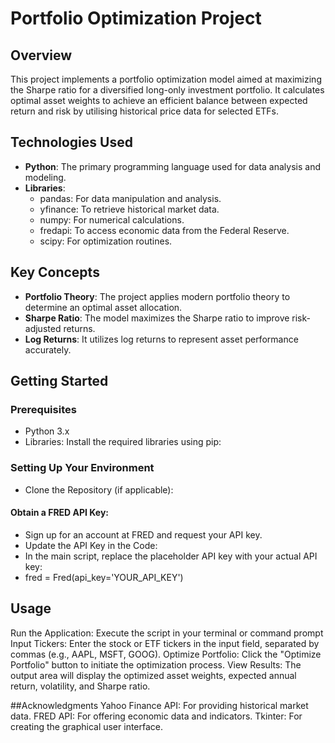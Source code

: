 # Portfolio Optimization Project

## Overview

This project implements a portfolio optimization model aimed at maximizing the Sharpe ratio for a diversified long-only investment portfolio. It calculates optimal asset weights to achieve an efficient balance between expected return and risk by utilising historical price data for selected ETFs.

## Technologies Used

- **Python**: The primary programming language used for data analysis and modeling.
- **Libraries**:
  - pandas: For data manipulation and analysis.
  - yfinance: To retrieve historical market data.
  - numpy: For numerical calculations.
  - fredapi: To access economic data from the Federal Reserve.
  - scipy: For optimization routines.

## Key Concepts

- **Portfolio Theory**: The project applies modern portfolio theory to determine an optimal asset allocation.
- **Sharpe Ratio**: The model maximizes the Sharpe ratio to improve risk-adjusted returns.
- **Log Returns**: It utilizes log returns to represent asset performance accurately.

## Getting Started

### Prerequisites

- Python 3.x
- Libraries: Install the required libraries using pip:

### Setting Up Your Environment
- Clone the Repository (if applicable):

#### Obtain a FRED API Key:
- Sign up for an account at FRED and request your API key.
- Update the API Key in the Code:
- In the main script, replace the placeholder API key with your actual API key:
- fred = Fred(api_key='YOUR_API_KEY')

## Usage
Run the Application:
Execute the script in your terminal or command prompt
Input Tickers:
Enter the stock or ETF tickers in the input field, separated by commas (e.g., AAPL, MSFT, GOOG).
Optimize Portfolio:
Click the "Optimize Portfolio" button to initiate the optimization process.
View Results:
The output area will display the optimized asset weights, expected annual return, volatility, and Sharpe ratio.

##Acknowledgments
Yahoo Finance API: For providing historical market data.
FRED API: For offering economic data and indicators.
Tkinter: For creating the graphical user interface.
